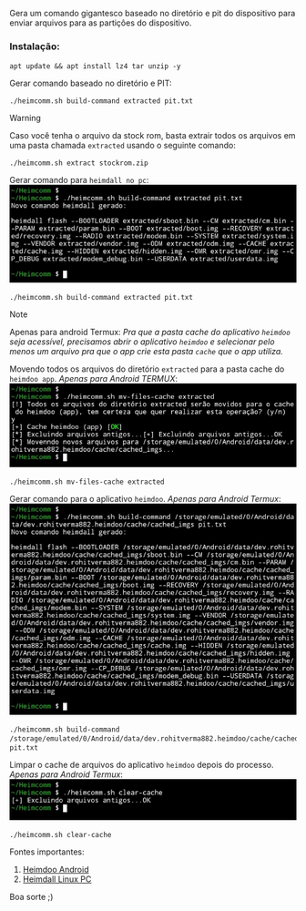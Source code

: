 Gera um comando gigantesco baseado no diretório e pit do dispositivo para enviar arquivos para as partiçôes do dispositivo.


### Instalação:
```
apt update && apt install lz4 tar unzip -y
```

Gerar comando baseado no diretório e PIT:
```
./heimcomm.sh build-command extracted pit.txt
```

> [!WARNING]
Caso você tenha o arquivo da stock rom, basta extrair todos os arquivos em uma pasta chamada `extracted` usando o seguinte comando:
```
./heimcomm.sh extract stockrom.zip
```

Gerar comando para `heimdall no pc`:
![Heimdall pc](https://github.com/Olliv3r/Heimcomm/blob/main/media/build_command_pc.jpg)
```
./heimcomm.sh build-command extracted pit.txt
```

> [!NOTE]
Apenas para android Termux: *Pra que a pasta cache do aplicativo `heimdoo` seja acessível, precisamos abrir o aplicativo `heimdoo` e selecionar pelo menos um arquivo pra que o app crie esta pasta `cache` que o app utiliza.*

Movendo todos os arquivos do diretório `extracted` para a pasta cache do `heimdoo app`. *Apenas para Android TERMUX*:
![Copiar para cache Heimdoo](https://github.com/Olliv3r/Heimcomm/blob/main/media/mv_files_cache.jpg)
```
./heimcomm.sh mv-files-cache extracted
```

Gerar comando para o aplicativo `heimdoo`. *Apenas para Android Termux*:
![Gerar comando para o aplicativo Heimdoo](https://github.com/Olliv3r/Heimcomm/blob/main/media/build_command_android.jpg)
```
./heimcomm.sh build-command /storage/emulated/0/Android/data/dev.rohitverma882.heimdoo/cache/cached_imgs pit.txt
```

Limpar o cache de arquivos do aplicativo `heimdoo` depois do processo. *Apenas para Android Termux*:
![Limpar o cache de arquivos do Heimdoo](https://github.com/Olliv3r/Heimcomm/blob/main/media/clear_cache.jpg)
```
./heimcomm.sh clear-cache
```

Fontes importantes:
1. <a href="https://github.com/RohitVerma882/Heimdoo">Heimdoo Android</a>
2. <a href="https://github.com/amo13/Heimdall">Heimdall Linux PC</a>

Boa sorte ;)
